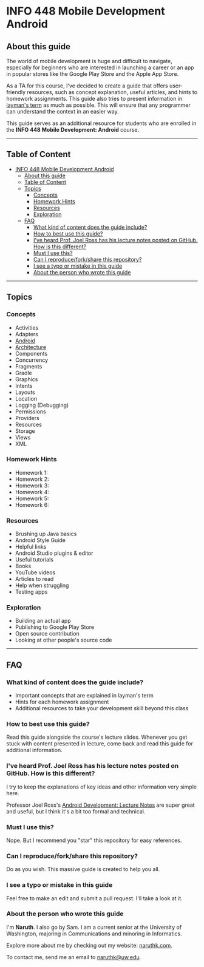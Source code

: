 # INFO 448 Mobile Development Android

## About this guide

The world of mobile development is huge and difficult to navigate, especially for beginners who are interested in launching a career or an app in popular stores like the Google Play Store and the Apple App Store.

As a TA for this course, I've decided to create a guide that offers user-friendly resources, such as concept explanation, useful articles, and hints to homework assignments. This guide also tries to present information in [layman's term](https://en.wikipedia.org/wiki/Plain_English) as much as possible. This will ensure that any programmer can understand the context in an easier way.

This guide serves as an additional resource for students who are enrolled in the **INFO 448 Mobile Development: Android** course.

---

## Table of Content

<!-- TOC -->

- [INFO 448 Mobile Development Android](#info-448-mobile-development-android)
  - [About this guide](#about-this-guide)
  - [Table of Content](#table-of-content)
  - [Topics](#topics)
    - [Concepts](#concepts)
    - [Homework Hints](#homework-hints)
    - [Resources](#resources)
    - [Exploration](#exploration)
  - [FAQ](#faq)
    - [What kind of content does the guide include?](#what-kind-of-content-does-the-guide-include)
    - [How to best use this guide?](#how-to-best-use-this-guide)
    - [I've heard Prof. Joel Ross has his lecture notes posted on GitHub. How is this different?](#ive-heard-prof-joel-ross-has-his-lecture-notes-posted-on-github-how-is-this-different)
    - [Must I use this?](#must-i-use-this)
    - [Can I reproduce/fork/share this repository?](#can-i-reproduceforkshare-this-repository)
    - [I see a typo or mistake in this guide](#i-see-a-typo-or-mistake-in-this-guide)
    - [About the person who wrote this guide](#about-the-person-who-wrote-this-guide)

<!-- /TOC -->

---

## Topics

### Concepts

- Activities
- Adapters
- [Android](concepts/Android.md)
- [Architecture](concepts/Architecture.md)
- Components
- Concurrency
- Fragments
- Gradle
- Graphics
- Intents
- Layouts
- Location
- Logging (Debugging)
- Permissions
- Providers
- Resources
- Storage
- Views
- XML

### Homework Hints

- Homework 1:
- Homework 2:
- Homework 3:
- Homework 4:
- Homework 5:
- Homework 6:

### Resources

- Brushing up Java basics
- Android Style Guide
- Helpful links
- Android Studio plugins & editor
- Useful tutorials
- Books
- YouTube videos
- Articles to read
- Help when struggling
- Testing apps

### Exploration

- Building an actual app
- Publishing to Google Play Store
- Open source contribution
- Looking at other people's source code

---

## FAQ

### What kind of content does the guide include?

- Important concepts that are explained in layman's term
- Hints for each homework assignment
- Additional resources to take your development skill beyond this class

### How to best use this guide?

Read this guide alongside the course's lecture slides. Whenever you get stuck with content presented in lecture, come back and read this guide for additional information.

### I've heard Prof. Joel Ross has his lecture notes posted on GitHub. How is this different?

I try to keep the explanations of key ideas and other information very simple here. 

Professor Joel Ross's [Android Development: Lecture Notes](https://info448-s17.github.io/lecture-notes/) are super great and useful, but I think it's a bit too formal and technical.

### Must I use this?

Nope. But I recommend you "star" this repository for easy references.

### Can I reproduce/fork/share this repository?

Do as you wish. This massive guide is created to help you all.

### I see a typo or mistake in this guide

Feel free to make an edit and submit a pull request. I'll take a look at it.

### About the person who wrote this guide

I'm **Naruth**. I also go by Sam. I am a current senior at the University of Washington, majoring in Communications and minoring in Informatics.

Explore more about me by checking out my website: [naruthk.com](http://www.naruthk.com).

To contact me, send me an email to [naruthk@uw.edu](mailto:naruthk@uw.edu).